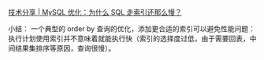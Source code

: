 [技术分享 | MySQL 优化：为什么 SQL 走索引还那么慢？](https://mp.weixin.qq.com/s?__biz=MzU2NzgwMTg0MA==&mid=2247486365&idx=1&sn=dfba1fb5131d727bc06629bd947eec58&ascene=4&devicetype=android-34&version=4.1.26.6024&abtest_cookie=AAACAA%3D%3D&lang=zh_CN&countrycode=CN&exportkey=n_ChQIAhIQ%2BOzjWr1xNj24jxLFV5MHaRLiAQIE97dBBAEAAAAAAFs1NJiBuGMAAAAOpnltbLcz9gKNyK89dVj0WzSaQuDPs%2FyP9Ld%2FFS0ReD7B9WbAohyGTSgm5tl25cGRcMsCXgo%2Bxs8fKsNNXLb7aMl96BV0thSxOlLZ32VgtgWn%2FPbSyBLwd7XoUgLWCNvIdjkW5s1YhKjhf9884CGtocUHqmnzO1mEBezyHVZUtEDokFI%2BrI1anZFGwcXPSxviGFKoV15yruo8j4zD%2FfdhLwYTE8Ci9tVhf1HyITCUMHqzk74Yp1GO9IgfUYw7Zxawz59b7IBlnTOMQ5c%3D&pass_ticket=zaF1eblI%2BH%2Fth4fNwEG14ViBDxiEpDt6eXBAdcXC1UbzN%2BHfg6w%2FKsa17tOLTZ%2FK&wx_header=3&from=industrynews&platform=win&nwr_flag=1#wechat_redirect)

小结：
一个典型的 order by 查询的优化，添加更合适的索引可以避免性能问题：执行计划使用索引并不意味着就能执行快（索引的选择度过低，由于需要回表，中间结果集排序等原因，查询很慢）。



